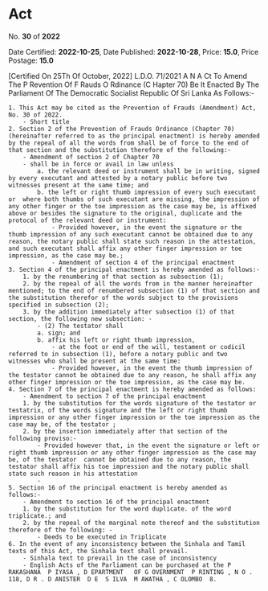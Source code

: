 # Act

No. **30** of **2022**

Date Certified: **2022-10-25**, Date Published: **2022-10-28**, Price: **15.0**, Price Postage: **15.0**

[Certified On 25Th Of October, 2022]
L.D.O. 71/2021
A N  A Ct   To   Amend   The  P Revention   Of  F Rauds  O Rdinance (C Hapter  70)
Be It Enacted By The Parliament Of The Democratic Socialist Republic Of Sri Lanka As Follows:-

    1. This Act may be cited as the Prevention of Frauds (Amendment) Act, No. 30 of 2022.
        - Short title
    2. Section 2 of the Prevention of Frauds Ordinance (Chapter 70) (hereinafter referred to as the principal enactment) is hereby amended by the repeal of all the words from shall be of force to the end of that section and the substitution therefore of the following:-
        - Amendment of section 2 of Chapter 70
        - shall be in force or avail in law unless 
            a. the relevant deed or instrument shall be in writing, signed by every executant and attested by a notary public before two witnesses present at the same time; and
            b. the left or right thumb impression of every such executant or  where both thumbs of such executant are missing, the impression of any other finger or the toe impression as the case may be, is affixed above or besides the signature to the original, duplicate and the protocol of the relevant deed or instrument:
                - Provided however, in the event the signature or the thumb impression of any such executant cannot be obtained due to any reason, the notary public shall state such reason in the attestation, and such executant shall affix any other finger impression or toe impression, as the case may be.;
                - Amendment of section 4 of the principal enactment
    3. Section 4 of the principal enactment is hereby amended as follows:-
        1. by the renumbering of that section as subsection (1);
        2. by the repeal of all the words from in the manner hereinafter mentioned; to the end of renumbered subsection (1) of that section and the substitution therefor of the words subject to the provisions specified in subsection (2);
        3. by the addition immediately after subsection (1) of that section, the following new subsection: -
            - (2) The testator shall 
            a. sign; and
            b. affix his left or right thumb impression,
                - at the foot or end of the will, testament or codicil referred to in subsection (1), before a notary public and two witnesses who shall be present at the same time:
                - Provided however, in the event the thumb impression of the testator cannot be obtained due to any reason, he shall affix any other finger impression or the toe impression, as the case may be.
    4. Section 7 of the principal enactment is hereby amended as follows:
        - Amendment to section 7 of the principal enactment
        1. by the substitution for the words signature of the testator or testatrix, of the words signature and the left or right thumb impression or any other finger impression or the toe impression as the case may be, of the testator ;
        2. by the insertion immediately after that section of the following proviso:-
            - Provided however that, in the event the signature or left or right thumb impression or any other finger impression as the case may be, of the testator  cannot be obtained due to any reason, the testator shall affix his toe impression and the notary public shall state such reason in his attestation
            - 
    5. Section 16 of the principal enactment is hereby amended as follows:-
        - Amendment to section 16 of the principal enactment
        1. by the substitution for the word duplicate. of the word triplicate.; and
        2. by the repeal of the marginal note thereof and the substitution therefore of the following: -
            - Deeds to be executed in Triplicate
    6. In the event of any inconsistency between the Sinhala and Tamil texts of this Act, the Sinhala text shall prevail.
        - Sinhala text to prevail in the case of inconsistency
        - English Acts of the Parliament can be purchased at the P RAKASHANA  P IYASA , D EPARTMENT   OF G OVERNMENT  P RINTING , N O . 118, D R . D ANISTER  D E  S ILVA  M AWATHA , C OLOMBO  8.
